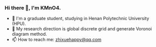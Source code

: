 ### Hi there 👋, I'm KMnO4.


- 🌱 I'm a graduate student, studying in Henan Polytechnic University (HPU).
- 💬 My research direction is global discrete grid and generate Voronoi diagram method.
- 📫 How to reach me: zhixuehappy@qq.com
